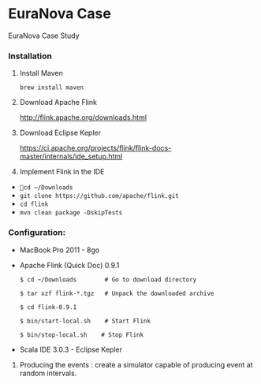 # EuraNova Case

EuraNova Case Study

### Installation

1. Install Maven
   
   `brew install maven`
   
2. Download Apache Flink 
   
   http://flink.apache.org/downloads.html
   
3. Download Eclipse Kepler
   
   https://ci.apache.org/projects/flink/flink-docs-master/internals/ide_setup.html
   
4. Implement Flink in the IDE


- `cd ~/Downloads`
- `git clone https://github.com/apache/flink.git`
- `cd flink`
- `mvn clean package -DskipTests`

### Configuration:

- MacBook Pro 2011 - 8go 
  
- Apache Flink (Quick Doc) 0.9.1
  
  `$ cd ~/Downloads        # Go to download directory`
  
  `$ tar xzf flink-*.tgz   # Unpack the downloaded archive`
  
  `$ cd flink-0.9.1`
  
  `$ bin/start-local.sh    # Start Flink`
  
  `$ bin/stop-local.sh    # Stop Flink`
  
- Scala IDE 3.0.3 - Eclipse Kepler



1. Producing the events : create a simulator capable of producing event at random intervals.
   
   ​